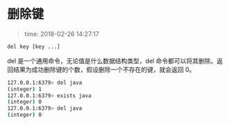 # 删除键
>time: 2018-02-26 14:27:17  

```bash
del key [key ...]
```
del 是一个通用命令，无论值是什么数据结构类型，del 命令都可以将其删除。返回结果为成功删除键的个数，假设删除一个不存在的键，就会返回 0。
```bash
127.0.0.1:6379> del java
(integer) 1
127.0.0.1:6379> exists java
(integer) 0
127.0.0.1:6379> del java
(integer) 0
```